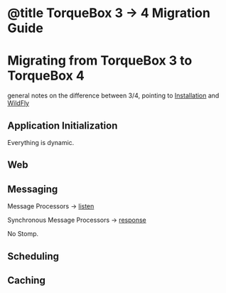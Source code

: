 # @title TorqueBox 3 -> 4 Migration Guide

# Migrating from TorqueBox 3 to TorqueBox 4

general notes on the difference between 3/4, pointing to
[Installation](installation.md) and [WildFly](wildfly.md)

## Application Initialization

Everything is dynamic.

## Web

## Messaging

Message Processors -> [listen](TorqueBox/Messaging/Destination.html#listen-instance_method)

Synchronous Message Processors -> [response](TorqueBox/Messaging/Queue.html#respond-instance_method)

No Stomp.

## Scheduling

## Caching
